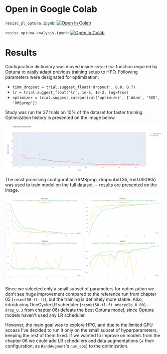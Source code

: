 # Open in Google Colab
`resisc_pl_optuna.ipynb`: <a target="_blank" href="https://colab.research.google.com/github/abojda/deepdrive_course/blob/main/notebooks/07/07.resisc_pl_optuna.ipynb"><img src="https://colab.research.google.com/assets/colab-badge.svg" alt="Open In Colab"/></a>

`resisc_optuna_analysis.ipynb`: <a target="_blank" href="https://colab.research.google.com/github/abojda/deepdrive_course/blob/main/notebooks/07/resisc_optuna_analysis.ipynb"><img src="https://colab.research.google.com/assets/colab-badge.svg" alt="Open In Colab"/></a>

# Results
Configuration dictionary was moved inside `objective` function required by Optuna to easily adapt previous training setup to HPO.
Following parameters were designated for optimization:
- `timm_dropout = trial.suggest_float('dropout', 0.0, 0.7)`
- `lr = trial.suggest_float('lr', 1e-6, 1e-2, log=True)`
- `optimizer = trial.suggest_categorical('optimizer', ['Adam', 'SGD', 'RMSprop'])`

Study was run for 37 trials on 10% of the dataset for faster training. Optimization history is presented on the image below.

![optimization_history](optimization_history.png)

The most promising configuration (RMSprop, dropout=0.35, lr=0.000165) was used to train model on the full dataset -- results are presented on the image.

![best_optuna_model](best_optuna_model.png)

Since we selected only a small subset of parameters for optimization we don't see huge improvement compared to the reference run from chapter 05 (`resnet50-tl-ft`), but the training is definitely more stable. Also, introducing OneCyclerLR scheduler (`resnet50-tl-ft_onecycle_0.001-drop_0.3` from chapter 06) defeats the best Optuna model, since Optuna models haven't used any LR scheduler.

However, the main goal was to explore HPO, and due to the limited GPU access I've decided to run it only on the small subset of hyperparameters, keeping the rest of them fixed. If we wanted to improve on models from the chapter 06 we could add LR schedulers and data augmentations (+ their configuration, as `RandAugment`'s `num_ops`) to the optimization.